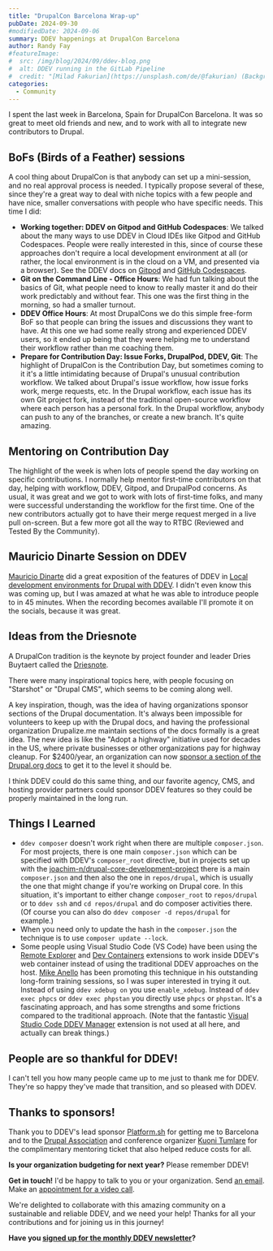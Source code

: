```yaml
---
title: "DrupalCon Barcelona Wrap-up"
pubDate: 2024-09-30
#modifiedDate: 2024-09-06
summary: DDEV happenings at DrupalCon Barcelona
author: Randy Fay
#featureImage:
#  src: /img/blog/2024/09/ddev-blog.png
#  alt: DDEV running in the GitLab Pipeline
#  credit: "[Milad Fakurian](https://unsplash.com/de/@fakurian) (Background)"
categories:
  - Community
---
```


I spent the last week in Barcelona, Spain for DrupalCon Barcelona. It was so great to meet old friends and new, and to work with all to integrate new contributors to Drupal.

## BoFs (Birds of a Feather) sessions

A cool thing about DrupalCon is that anybody can set up a mini-session, and no real approval process is needed. I typically propose several of these, since they're a great way to deal with niche topics with a few people and have nice, smaller conversations with people who have specific needs. This time I did:

* **Working together: DDEV on Gitpod and GitHub Codespaces**: We talked about the many ways to use DDEV in Cloud IDEs like Gitpod and GitHub Codespaces. People were really interested in this, since of course these approaches don't require a local development environment at all (or rather, the local environment is in the cloud on a VM, and presented via a browser). See the DDEV docs on [Gitpod](https://ddev.readthedocs.io/en/latest/users/install/ddev-installation/#ddev-installation-gitpod) and [GitHub Codespaces](https://ddev.readthedocs.io/en/latest/users/install/ddev-installation/#ddev-installation-codespaces). 
* **Git on the Command Line - Office Hours**: We had fun talking about the basics of Git, what people need to know to really master it and do their work predictably and without fear. This one was the first thing in the morning, so had a smaller turnout.
* **DDEV Office Hours**: At most DrupalCons we do this simple free-form BoF so that people can bring the issues and discussions they want to have. At this one we had some really strong and experienced DDEV users, so it ended up being that they were helping me to understand their workflow rather than me coaching them.
* **Prepare for Contribution Day: Issue Forks, DrupalPod, DDEV, Git**: The highlight of DrupalCon is the Contribution Day, but sometimes coming to it it's a little intimidating because of Drupal's unusual contribution workflow. We talked about Drupal's issue workflow, how issue forks work, merge requests, etc. In the Drupal workflow, each issue has its own Git project fork, instead of the traditional open-source workflow where each person has a personal fork. In the Drupal workflow, anybody can push to any of the branches, or create a new branch. It's quite amazing.

## Mentoring on Contribution Day

The highlight of the week is when lots of people spend the day working on specific contributions. I normally help mentor first-time contributors on that day, helping with workflow, DDEV, Gitpod, and DrupalPod concerns. As usual, it was great and we got to work with lots of first-time folks, and many were successful understanding the workflow for the first time. One of the new contributors actually got to have their merge request merged in a live pull on-screen. But a few more got all the way to RTBC (Reviewed and Tested By the Community).

## Mauricio Dinarte Session on DDEV

[Mauricio Dinarte](https://www.drupal.org/u/dinarcon) did a great exposition of the features of DDEV in [Local development environments for Drupal with DDEV](https://events.drupal.org/barcelona2024/session/local-development-environments-drupal-ddev). I didn't even know this was coming up, but I was amazed at what he was able to introduce people to in 45 minutes. When the recording becomes available I'll promote it on the socials, because it was great.

## Ideas from the Driesnote

A DrupalCon tradition is the keynote by project founder and leader Dries Buytaert called the [Driesnote](https://dri.es/state-of-drupal-presentation-september-2024).

There were many inspirational topics here, with people focusing on "Starshot" or "Drupal CMS", which seems to be coming along well.

A key inspiration, though, was the idea of having organizations sponsor sections of the Drupal documentation. It's always been impossible for volunteers to keep up with the Drupal docs, and having the professional organization Drupalize.me maintain sections of the docs formally is a great idea. The new idea is like the "Adopt a highway" initiative used for decades in the US, where private businesses or other organizations pay for highway cleanup. For $2400/year, an organization can now [sponsor a section of the Drupal.org docs](https://drupalize.me/blog/adopt-document-sponsor-drupal-cms-documentation) to get it to the level it should be.

I think DDEV could do this same thing, and our favorite agency, CMS, and hosting provider partners could sponsor DDEV features so they could be properly maintained in the long run.

## Things I Learned

* `ddev composer` doesn't work right when there are multiple `composer.json`. For most projects, there is one main `composer.json` which can be specified with DDEV's `composer_root` directive, but in projects set up with the [joachim-n/drupal-core-development-project](https://github.com/joachim-n/drupal-core-development-project) there is a main `composer.json` and then also the one in `repos/drupal`, which is usually the one that might change if you're working on Drupal core. In this situation, it's important to either change `composer_root` to `repos/drupal` or to `ddev ssh` and `cd repos/drupal` and do composer activities there. (Of course you can also do `ddev composer -d repos/drupal` for example.)
* When you need only to update the hash in the `composer.json` the technique is to use `composer update --lock`.
* Some people using Visual Studio Code (VS Code) have been using the [Remote Explorer](https://marketplace.visualstudio.com/items?itemName=ms-vscode.remote-explorer) and [Dev Containers](https://marketplace.visualstudio.com/items?itemName=ms-vscode-remote.remote-containers) extensions to work inside DDEV's web container instead of using the traditional DDEV approaches on the host. [Mike Anello](https://www.drupaleasy.com/) has been promoting this technique in his outstanding long-form training sessions, so I was super interested in trying it out. Instead of using `ddev xdebug on` you use `enable_xdebug`. Instead of `ddev exec phpcs` or `ddev exec phpstan` you directly use `phpcs` or `phpstan`. It's a fascinating approach, and has some strengths and some frictions compared to the traditional approach. (Note that the fantastic [Visual Studio Code DDEV Manager](https://marketplace.visualstudio.com/items?itemName=biati.ddev-manager) extension is not used at all here, and actually can break things.)

## People are so thankful for DDEV!

I can't tell you how many people came up to me just to thank me for DDEV. They're so happy they've made that transition, and so pleased with DDEV.

## Thanks to sponsors!

Thank you to DDEV's lead sponsor [Platform.sh](https://platform.sh) for getting me to Barcelona and to the [Drupal Association](https://www.drupal.org/association) and conference organizer [Kuoni Tumlare](https://www.kuonitumlare.com/) for the complimentary mentoring ticket that also helped reduce costs for all.

**Is your organization budgeting for next year?** Please remember DDEV!

**Get in touch!** I'd be happy to talk to you or your organization. Send [an email](mailto:randy.fay%40ddev.com). Make an [appointment for a video call](https://cal.com/randyfay/30min).

We're delighted to collaborate with this amazing community on a sustainable and reliable DDEV, and we need your help! Thanks for all your contributions and for joining us in this journey!

**Have you [signed up for the monthly DDEV newsletter](/newsletter)?**

